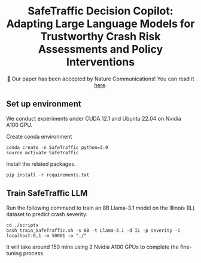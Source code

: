 <div align="center">
  
# SafeTraffic Decision Copilot: Adapting Large Language Models for Trustworthy Crash Risk Assessments and Policy Interventions

🎉 Our paper has been accepted by Nature Communications! You can read it [here](https://www.nature.com/articles/s41467-025-64574-w#citeas).
</div>

## Set up environment
We conduct experiments under CUDA 12.1 and Ubuntu 22.04 on Nvidia A100 GPU.

Create conda environment
```
conda create -n SafeTraffic python=3.9
source activate SafeTraffic
```
Install the related packages.
```
pip install -r requirements.txt
```

## Train SafeTraffic LLM
Run the following command to train an 8B Llama-3.1 model on the Illinois (IL) dataset to predict crash severity:
```
cd ./scripts
bash train_SafeTraffic.sh -s 8B -t Llama-3.1 -d IL -p severity -i localhost:0,1 -m 50001 -o "./"
```

It will take around 150 mins using 2 Nvidia A100 GPUs to complete the fine-tuning process.
